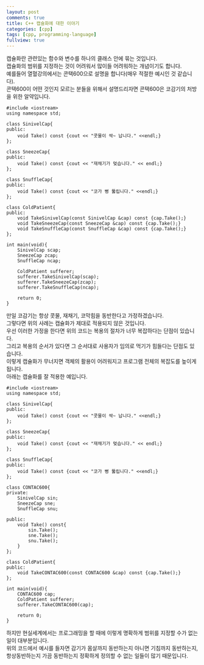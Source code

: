 ```yaml
---
layout: post
comments: true
title: C++ 캡슐화에 대한 이야기
categories: [cpp]
tags: [cpp, programming-language]
fullview: true
---
```

캡슐화란 관련있는 함수와 변수를 하나의 클래스 안에 묶는 것입니다.  
캡슐화의 범위를 지정하는 것이 어려워서 많이들 어려워하는 개념이기도 합니다.  
예를들어 열혈강의에서는 콘택600으로 설명을 합니다(매우 적절한 예시인 것 같습니다).  
콘택600이 어떤 것인지 모르는 분들을 위해서 설명드리자면 콘택600은 코감기의 처방을 위한 알약입니다.  

```
#include <iostream>
using namespace std;

class SinivelCap{
public:
    void Take() const {cout << "콧물이 싹~ 납니다." <<endl;}
};

class SneezeCap{
public:
    void Take() const {cout << "재채기가 멎습니다." << endl;}
};

class SnuffleCap{
public:
    void Take() const {cout << "코가 뻥 뚫립니다." <<endl;}
};

class ColdPatient{
public:
    void TakeSinivelCap(const SinivelCap &cap) const {cap.Take();}
    void TakeSneezeCap(const SneezeCap &cap) const {cap.Take();}
    void TakeSnuffleCap(const SnuffleCap &cap) const {cap.Take();}
};

int main(void){
    SinivelCap scap;
    SneezeCap zcap;
    SnuffleCap ncap;

    ColdPatient sufferer;
    sufferer.TakeSinivelCap(scap);
    sufferer.TakeSneezeCap(zcap);
    sufferer.TakeSnuffleCap(ncap);

    return 0;
}
```

만일 코감기는 항상 콧물, 재채기, 코막힘을 동반한다고 가정하겠습니다.  
그렇다면 위의 사례는 캡슐화가 제대로 적용되지 않은 것입니다.  
우선 이러한 가정을 한다면 위의 코드는 복용의 절차가 너무 복잡하다는 단점이 있습니다.  
그리고 복용의 순서가 있다면 그 순서대로 사용자가 임의로 먹기가 힘들다는 단점도 있습니다.  
이렇게 캡슐화가 무너지면 객체의 활용이 어려워지고 프로그램 전체의 복잡도를 높이게 됩니다.  
아래는 캡슐화를 잘 적용한 예입니다.  

```
#include <iostream>
using namespace std;

class SinivelCap{
public:
    void Take() const {cout << "콧물이 싹~ 납니다." <<endl;}
};

class SneezeCap{
public:
    void Take() const {cout << "재채기가 멎습니다." << endl;}
};

class SnuffleCap{
public:
    void Take() const {cout << "코가 뻥 뚫립니다." <<endl;}
};

class CONTAC600{
private:
    SinivelCap sin;
    SneezeCap sne;
    SnuffleCap snu;

public:
    void Take() const{
        sin.Take();
        sne.Take();
        snu.Take();
    }
};

class ColdPatient{
public:
    void TakeCONTAC600(const CONTAC600 &cap) const {cap.Take();}
};

int main(void){
    CONTAC600 cap;
    ColdPatient sufferer;
    sufferer.TakeCONTAC600(cap);

    return 0;
}

```

하지만 현실세계에서는 프로그래밍을 할 때에 이렇게 명확하게 범위를 지정할 수가 없는 일이 대부분입니다.  
위의 코드에서 예시를 들자면 감기가 몸살까지 동반하는지 아니면 기침까지 동반하는지, 항상동반하는지 가끔 동반하는지 정확하게 정의할 수 없는 일들이 많기 때문입니다.
